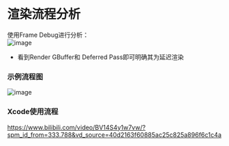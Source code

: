 # 渲染流程分析
使用Frame Debug进行分析：
<br>![image](https://github.com/ThereAreBearsComing/aBookOFtechArt/assets/74708198/985e9d1e-879d-48bb-8132-fe38eadfa5af)

* 看到Render GBuffer和 Deferred Pass即可明确其为延迟渲染

### 示例流程图
![image](https://github.com/ThereAreBearsComing/aBookOFtechArt/assets/74708198/41cb0f73-1541-432f-b8f0-7ea7bcf1b96f)


### Xcode使用流程
https://www.bilibili.com/video/BV14S4y1w7vw/?spm_id_from=333.788&vd_source=40d2163f60885ac25c825a896f6c1c4a

